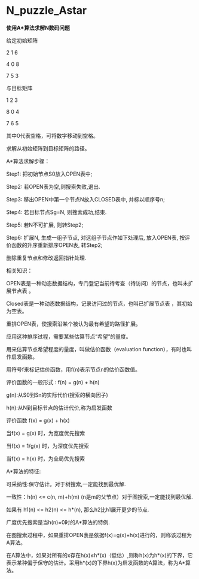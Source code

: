 # N_puzzle_Astar
**使用A\*算法求解N数码问题**

给定初始矩阵

2 1 6

4 0 8

7 5 3

与目标矩阵

1 2 3

8 0 4

7 6 5

其中0代表空格，可将数字移动到空格。

求解从初始矩阵到目标矩阵的路径。

A\*算法求解步骤：

Step1: 把初始节点S0放入OPEN表中;

Step2: 若OPEN表为空,则搜索失败,退出.

Step3: 移出OPEN中第一个节点N放入CLOSED表中, 并标以顺序号n;

Step4: 若目标节点Sg=N, 则搜索成功,结束.

Step5: 若N不可扩展, 则转Step2;

Step6: 扩展N, 生成一组子节点, 对这组子节点作如下处理后, 放入OPEN表,
按评价函数的升序重新排序OPEN表, 转Step2;

删除重复节点和修改返回指针处理.

相关知识：

OPEN表是一种动态数据结构，专门登记当前待考查（待访问）的节点，也叫未扩展节点表
。

Closed表是一种动态数据结构，记录访问过的节点，也叫已扩展节点表 ，其初始为空表。

重排OPEN表，使搜索沿某个被认为最有希望的路径扩展。

应用这种排序过程，需要某些估算节点“希望”的量度。

用来估算节点希望程度的量度，叫做估价函数（evaluation
function），有时也叫作启发函数。

用符号f来标记估价函数，用f(n)表示节点n的估价函数值。

评价函数的一般形式 : f(n) = g(n) + h(n)

g(n):从S0到Sn的实际代价(搜索的横向因子)

h(n):从N到目标节点的估计代价,称为启发函数

评价函数 f(x) = g(x) + h(x)

当f(x) = g(x) 时，为宽度优先搜索

当f(x) = 1/g(x) 时，为深度优先搜索

当f(x) = h(x) 时，为全局优先搜索

A\*算法的特征:

可采纳性:保守估计。对于树搜索,一定能找到最优解.

一致性：h(n) \<= c(n, m)+h(m) (n是m的父节点）对于图搜索,一定能找到最优解.

如果有 h1(n) \<= h2(n) \<= h\*(n), 那么h2比h1展开更少的节点.

广度优先搜索是当h(n)=0时的A\*算法的特例.

在图搜索过程中，如果重排OPEN表是依据f(x)=g(x)+h(x)进行的，则称该过程为A算法。

在A算法中，如果对所有的x存在h(x)≤h\*(x)（低估）,则称h(x)为h\*(x)的下界，它表示某种偏于保守的估计。采用h\*(x)的下界h(x)为启发函数的A算法，称为A\*算法。
